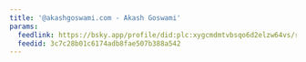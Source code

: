 ```yaml
---
title: '@akashgoswami.com - Akash Goswami'
params:
  feedlink: https://bsky.app/profile/did:plc:xygcmdmtvbsqo6d2elzw64vs/rss
  feedid: 3c7c28b01c6174adb8fae507b388a542
---
```

